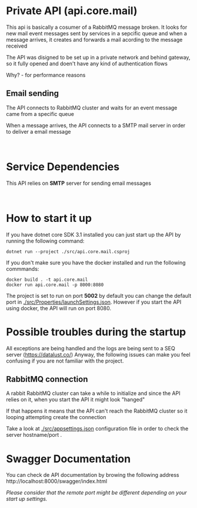# Private API (api.core.mail)

This api is basically a cosumer of a RabbitMQ message broken.
It looks for new mail event messages sent by services in a sepcific queue and when a message arrives, it creates and forwards a mail acording to the message received

The API was disigned to be set up in a private network and behind gateway, so it fully opened and doen't have any kind of authentication flows

Why? - for performance reasons

## Email sending

The API connects to RabbitMQ cluster and waits for an event message came from a specific queue

When a message arrives, the API connects to a SMTP mail server in order to deliver a email message

<br/>

# Service Dependencies

This API relies on **SMTP** server for sending email messages 


<br/>

# How to start it up

If you have dotnet core SDK 3.1 installed you can just start up the API by running the following command:
```shell
dotnet run --project ./src/api.core.mail.csproj
```

If you don't make sure you have the docker installed and run the following commmands:
```shell
docker build . -t api.core.mail
docker run api.core.mail -p 8000:8080
```
The project is set to run on port **5002** by default
you can change the default port in [./src/Properties/launchSettings.json](./src/Properties/launchSettings.json).
However if you start the API using docker, the API will run on port 8080.

# Possible troubles during the startup

All exceptions are being handled and the logs are being sent to a SEQ server (https://datalust.co/)
Anyway, the following issues can make you feel confusing if you are not familiar with the project.

## RabbitMQ connection

A rabbit RabbitMQ cluster can take a while to initialize and since the API relies on it, when you start the API it might look "hanged"

If that happens it means that the API can't reach the RabbitMQ cluster so it looping attempting create the connection

Take a look at [./src/appsettings.json](./src/appsettings.json) configuration file in order to check the server hostname/port .

# Swagger Documentation

You can check de API documentation by browing the following address
http://localhost:8000/swagger/index.html

*Please consider that the remote port might be different depending on your start up settings.*
